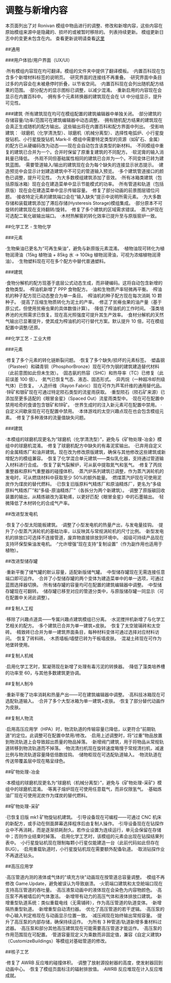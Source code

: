 # 调整与新增内容

本页面列出了对 Ronivan 模组中物品进行的调整、修改和新增内容，这些内容在原始模组来源中是隐藏的、损坏的或被暂时移除的。
列表持续更新。
模组更新日志中的变更未包含在内。
查看更新说明请查看[这里](https://steamcommunity.com/sharedfiles/filedetails//changelog/3557584850/)

##通用

###用户体验/用户界面（UX/UI）

·所有模组内容现在均可翻译。模组的文件夹中提供了翻译模板。
·内置百科现在包含多个新增材料标签的说明页。
·研究界面的连接线不再重叠。
·研究界面中条目过多的内容会在未被悬停时折叠，以节省空间。
·内置百科现在会列出随机配方结果的范围。
·部分配方的显示图标已调整，以减少混淆。
·重新启用的内容现在会显示在内置百科中。
·拥有多个元素转换器的建筑现在会在 UI 中分组显示，提升可见性。

###建筑
·所有建筑现在均可在模组配置的建筑编辑器中单独关闭。
·部分建筑的存储容量/功率/范围可在建筑编辑器中动态调整。
·拥有随机配方结果的建筑现在会真正生成随机的配方输出。这些输出将在内置百科和配方界面中列出。
·受影响建筑：
·球磨机（化学清洗型）、球磨机（机械分离型）、选择性电弧炉、小行星旋旋钻机、小行星旋旋钻机 Mark-II
·模组中需要特定类型的资源（如矿石、金属）的配方已从硬编码改为动态——现在会自动包含该类型的新材料。
·不同模组中重复的建筑已合并为一个。合并时保留了原重复建筑的不同配方。
·软泥膏的输入消耗量已降低。
·外观不同但基础属性相同的建筑已合并为一个。不同变体已转为建筑蓝图。
·需要管道输入/输出的建筑现在会为每个缺失的连接显示状态提示。
·建造预览中会显示计划建造建筑中不可见的管道输入预览。
·多个建筑管道接口的颜色已调整，提升可见性。
·为大多数模组建筑添加了音效。
·所有冰箱类建筑（包括原版冰箱）现在会在建造菜单中显示节能模式的功率。
·所有管道和轨道（包括原版）现在会在建造菜单中显示传输容量。
·修复了部分动画的前景图层错位问题。
·接收特定元素的建筑端口会在“输入缺失”提示中说明所需元素。
·为大多数存储和装载建筑添加了滞后存储(Hysteresis Storage)模组集成。
·部分原本不可旋转的建筑现在支持翻转/旋转。
·修复了多个建筑的区域需求错误。
·蒸汽炉现在可选配二氧化碳输出端口。
·木材热解窑的转化效率已提升至与原版窑炉一致。

##化学工艺 - 生物化学

###元素

·生物柴油已更名为“可再生柴油”，避免与新原版元素混淆。
·植物油现可转化为植物润滑油（15kg 植物油 + 85kg 水 → 100kg 植物润滑油，可视为浓缩植物润滑油）。
·生物塑料现在可在多个配方中替代普通塑料。

###建筑

·食物分解机的配方现基于底层公式动态生成，而非硬编码。这将自动包含新增的食物类型。
·榨油机新增了 PPP 食物配方。
·油和生物质产率轻微再平衡。
·榨油机的种子配方现已动态整合为单一条目。
·榨油机的种子配方现在每次消耗 10 颗种子。
·提高了压缩生物质转化为泥土的产率。
·修正了贫瘠虫果的油产量（基于原公式，但使用贫瘠虫果的具体数值计算）。
·降低了榨油机的工作时间。
·藻类培养池的光照需求已恢复。现在高光照强度可提升其生产效率。
·食材分解机的天然气输出已显著提升，使其成为榨油机的可行替代方案。默认提升 10 倍，可在模组配置中调整/还原。

##化学工艺 - 工业大修

###元素

·修复了多个元素的转化链断裂问题。
·恢复了多个缺失/损坏的元素标签。
·塑晶钢（Plasteel）和磷青铜（PhosphorBronze）现在可作为钢的建筑建造替代材料（此前意图如此但未生效）。
·固态氨的热容（SHC）和热导率（TC）已修复（此前误差 100 倍）。
·氮气已恢复气态、液态、固态形式。
·异丙烷（一种超冷却剂级气体）已恢复。
·人造纤维（Rayon Fabric）现在可作为芦苇纤维的通用替代品。
·锌矿和银矿现在可通过特定陨石类型的流星雨获取。
·重型陨石（陨石矿来源）已添加至更多适配的《眼冒金星》（Spaced Out）流星雨类型中。
·现在可在配置中禁用哈奇的食谱包含银矿和锌矿。
·世界生成时的注入新元素可在配置中禁用。
·自定义间歇泉现在可在配置中禁用。
·本体游戏的太空兴趣点现在也会包含模组元素。
·修复了多种液体的流量值缺失问题。

###建筑

·本模组的球磨机现更名为“球磨机（化学清洗型）”，避免与《矿物处理-冶金》模组中的球磨机混淆。
·修复了球磨机配方中缺失的有毒泥浆输出。
·已弃用自定义的金属精炼厂和油井建筑。现在改为修改原版建筑，确保与其他修改这些建筑或新增配方的模组兼容。
·恢复了化学混合单元建筑——类似乳化器，支持通过管道输入材料进行合成。
·恢复了氨气裂解炉，可从氨中提取氮气和氢气。
·修复了丙烷重整器和原料气重整器的碰撞体积。
·蒸汽炉系列建筑已调整，作为蒸汽涡轮机的发电时，可从燃烧材料中获取至少 50%的额外能量。
·燃煤蒸汽炉现在可使用泥炭作为煤炭的替代燃料。
·已恢复旧版原料气精炼厂和原油精炼厂，更名为“多级原料气精炼厂”和“多级-原油精炼厂”（各拆分为两个新建筑）。
·调整了原版碳回收装置的输出，从精炼碳改为富勒烯，以更好匹配《眼冒金星》中的石墨输出。
·轻微降低了木材转化的合成气产率。

##改进型发电机

·恢复了小型太阳能板建筑。
·调整了小型发电机的热量产出，与发电量挂钩。
·提升了小型蒸汽涡轮机的基础功率，以反映其与常规涡轮机的尺寸比例。
·新型发电机的排放口可选择不连接管道，废弃物直接排放到环境中。
·超级可持续产品现在支持环保型柴油发电机。
·“允许增强”现在支持“复制设置”（作为副作用也适用于植物）。

##改进型储存罐

·重新平衡了储气罐的默认容量，适配新版储气罐。
·中型储存罐现在无需连接任意端口即可运作。
·合并了小型储存罐的两个变体为建造菜单中的单一选项，可通过蓝图选择器切换。
·所有储存罐的容量均可在配置的建筑编辑器中调整。
·中型储存罐现在可翻转。
·储存罐已移至对应的管道分类中，与原版储存罐一同显示（可在配置中关闭此调整）。

##复制人工程

·移除了兴趣点道具——专属兴趣点建筑模组已分离。
·水泥搅拌机新增了与化学工艺相关的配方。
·多个建筑已合并为单一建筑+皮肤。
·恢复了太空玻璃砖和太空砖。
·精致砖已合并为单一建筑界面条目，每种材料变体可通过选择对应材料访问。
·恢复了砖料砖。
·木质墙板/墙壁已转为干板墙皮肤。
·混凝土砖现在可作为地堡转使用。

##复制人机械

·启用化学工艺时，絮凝筛现在新增了处理有毒污泥的转换器。
·降低了藻类培养槽的功率至 60，与其他多数建筑更协调。

##复制人制冷

·重新平衡了功率消耗和热量产出——可在建筑编辑器中调整。
·高科技冰箱现在可选配轨道输入。
·合并了多个大型冰箱为单一建筑+皮肤。
·恢复了部分替代动画作为皮肤。

##复制人物流

·启用高压应用学（HPA）时，物流轨道的传输容量已降低，以更符合“前期轨道”的定位。此调整可在配置中禁用/修改。
·启用上述调整时，将“过重”物品放置到物流轨道上会导致超出质量的物品掉落。
·新增阀门建筑，用于将物品从常规轨道转移到物流轨道而不掉落。
·物流清扫机现在旋转速度略慢于常规清扫机，减速比例与物流轨道容量降低倍数挂钩。
·储物柜现在可选配轨道输入。
·物流轨道在传送带覆盖层中现在略呈绿色。

##矿物处理-冶金

·本模组的球磨机现更名为“球磨机（机械分离型）”，避免与《矿物处理-采矿》模组中的球磨机混淆。
·等离子熔炉现在可使用任意载气，而非仅限氢气。
·基础炼油厂现在可使用泥炭作为煤炭的替代燃料。

##矿物处理-采矿

·已恢复旧版 mk1 矿物旋钻机建筑。
·引导设备现在可编程——可通过 CNC 机床的新配方，或手动在侧面屏幕选择程序后由复制人操作。
·引导设备现在在钻探作业中不再消耗，而是逐渐损耗耐久。若作业设置为连续运行，单元会保留在存储中；否则作业结束时掉落。
·启用化学工艺时，该模组的元素会出现在钻探结果列表中。
·小行星旋钻机现在限制每颗小行星仅能建造一台（此前代码如此但存在 BUG）。
·启用重载轨道时，小行星旋钻机现在需要额外配备轨道。
·取消钻探作业不再退还钻头。

##高压应用学

·高压管道内测的液体或气体的"填充方块"动画现在按管道总容量调整。
·模组不再修改 Game.Update，避免被误认为导致崩溃。
·火箭端口建筑和太空舱端口现在支持高压管道的吞吐量。
·高压液泵动画中的液体现在会染色为内容物颜色。
·高压泵不再被墙后的气体激活。
·新增带有动力的高压气体和液体排放口建筑。
·新增重型轨道系统：类似重载电线（无需铺砖），作为高压管道的轨道变体。
·新增隔热重型轨道。
·新增重型自动清扫器。
·优化了高压管道的若干逻辑。
·高压泵的中心输入判定格现在与动画显示位置一致。
·减压阀现在始终输出常规容量。
·提升了高压泵的内部存储，确保持续运作。
·为所有 3 种管道/轨道新增多重材料过滤器。
·高压泵和部分其他高压建筑现在可能需要高压管道才能运作。
·高压泵的作用范围现在可配置。
·管道容量现定义为乘数而非固定值，兼容《自定义建筑》（CustomizeBuildings）等模组对基础管道的修改。

##核子工艺

·修复了 AWRB 反应堆的碰撞体积。
·调整了放射源投射器的高度，使发射器回到动画中心。
·恢复了模组页面标注的辐射排放值。
·AWRB 反应堆现在计入反应堆成就。
